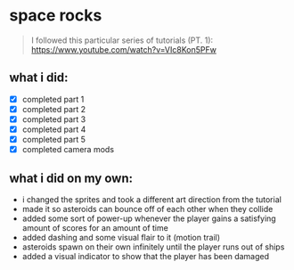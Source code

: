 # space rocks

> I followed this particular series of tutorials (PT. 1): https://www.youtube.com/watch?v=VIc8Kon5PFw

## what i did:
- [x] completed part 1
- [x] completed part 2
- [x] completed part 3
- [x] completed part 4
- [x] completed part 5
- [x] completed camera mods

## what i did on my own:
* i changed the sprites and took a different art direction from the tutorial
* made it so asteroids can bounce off of each other when they collide
* added some sort of power-up whenever the player gains a satisfying amount of scores for an amount of time
* added dashing and some visual flair to it (motion trail)
* asteroids spawn on their own infinitely until the player runs out of ships
* added a visual indicator to show that the player has been damaged